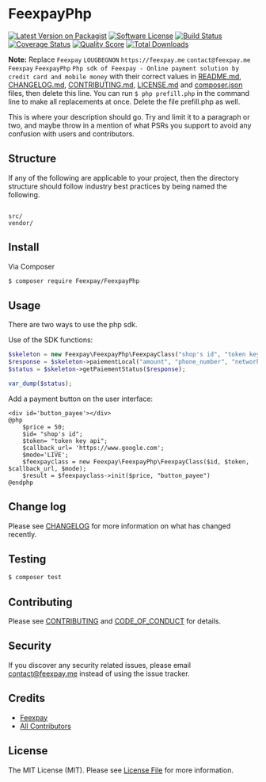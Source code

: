 # FeexpayPhp

[![Latest Version on Packagist][ico-version]][link-packagist]
[![Software License][ico-license]](LICENSE.md)
[![Build Status][ico-travis]][link-travis]
[![Coverage Status][ico-scrutinizer]][link-scrutinizer]
[![Quality Score][ico-code-quality]][link-code-quality]
[![Total Downloads][ico-downloads]][link-downloads]

**Note:** Replace ```Feexpay``` ```LOUGBEGNON``` ```https://feexpay.me``` ```contact@feexpay.me``` ```Feexpay``` ```FeexpayPhp``` ```Php sdk of Feexpay - Online payment solution by credit card and mobile money``` with their correct values in [README.md](README.md), [CHANGELOG.md](CHANGELOG.md), [CONTRIBUTING.md](CONTRIBUTING.md), [LICENSE.md](LICENSE.md) and [composer.json](composer.json) files, then delete this line. You can run `$ php prefill.php` in the command line to make all replacements at once. Delete the file prefill.php as well.

This is where your description should go. Try and limit it to a paragraph or two, and maybe throw in a mention of what
PSRs you support to avoid any confusion with users and contributors.

## Structure

If any of the following are applicable to your project, then the directory structure should follow industry best practices by being named the following.

```

src/
vendor/
```


## Install

Via Composer

``` bash
$ composer require Feexpay/FeexpayPhp
```

## Usage

There are two ways to use the php sdk. 

Use of the SDK functions: 


``` php
$skeleton = new Feexpay\FeexpayPhp\FeexpayClass("shop's id", "token key API", "shop's id", "callback_url", "mode (LIVE, SANDBOX)");
$response = $skeleton->paiementLocal("amount", "phone_number", "network (MTN, MOOV)", "Jon Doe","jondoe@gmail.com");
$status = $skeleton->getPaiementStatus($response);

var_dump($status);
```

Add a payment button on the user interface:

```
<div id='button_payee'></div>
@php
    $price = 50;
    $id= "shop's id";
    $token= "token key api";
    $callback_url= 'https://www.google.com';
    $mode='LIVE';
    $feexpayclass = new Feexpay\FeexpayPhp\FeexpayClass($id, $token, $callback_url, $mode);
    $result = $feexpayclass->init($price, "button_payee")
@endphp
```

## Change log

Please see [CHANGELOG](CHANGELOG.md) for more information on what has changed recently.

## Testing

``` bash
$ composer test
```

## Contributing

Please see [CONTRIBUTING](CONTRIBUTING.md) and [CODE_OF_CONDUCT](CODE_OF_CONDUCT.md) for details.

## Security

If you discover any security related issues, please email contact@feexpay.me instead of using the issue tracker.

## Credits

- [Feexpay][link-author]
- [All Contributors][link-contributors]

## License

The MIT License (MIT). Please see [License File](LICENSE.md) for more information.

[ico-version]: https://img.shields.io/packagist/v/Feexpay/FeexpayPhp.svg?style=flat-square
[ico-license]: https://img.shields.io/badge/license-MIT-brightgreen.svg?style=flat-square
[ico-travis]: https://img.shields.io/travis/Feexpay/FeexpayPhp/master.svg?style=flat-square
[ico-scrutinizer]: https://img.shields.io/scrutinizer/coverage/g/Feexpay/FeexpayPhp.svg?style=flat-square
[ico-code-quality]: https://img.shields.io/scrutinizer/g/Feexpay/FeexpayPhp.svg?style=flat-square
[ico-downloads]: https://img.shields.io/packagist/dt/Feexpay/FeexpayPhp.svg?style=flat-square

[link-packagist]: https://packagist.org/packages/Feexpay/FeexpayPhp
[link-travis]: https://travis-ci.org/Feexpay/FeexpayPhp
[link-scrutinizer]: https://scrutinizer-ci.com/g/Feexpay/FeexpayPhp/code-structure
[link-code-quality]: https://scrutinizer-ci.com/g/Feexpay/FeexpayPhp
[link-downloads]: https://packagist.org/packages/Feexpay/FeexpayPhp
[link-author]: https://github.com/LOUGBEGNON
[link-contributors]: ../../contributors
